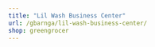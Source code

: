 ```yaml
---
title: "Lil Wash Business Center"
url: /gbarnga/lil-wash-business-center/
shop: greengrocer
---
```

